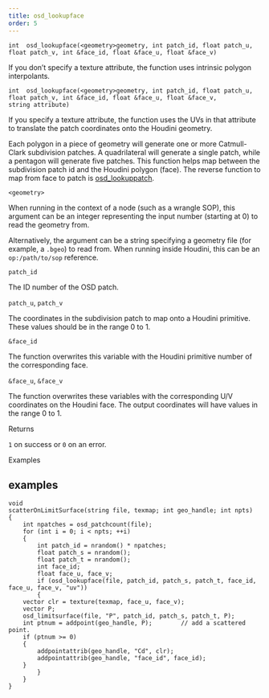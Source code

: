 ```yaml
---
title: osd_lookupface
order: 5
---
```

`int  osd_lookupface(<geometry>geometry, int patch_id, float patch_u, float patch_v, int &face_id, float &face_u, float &face_v)`

If you don’t specify a texture attribute, the function uses intrinsic polygon interpolants.

`int  osd_lookupface(<geometry>geometry, int patch_id, float patch_u, float patch_v, int &face_id, float &face_u, float &face_v, string attribute)`

If you specify a texture attribute, the function uses the UVs in that attribute to translate the patch coordinates onto the Houdini geometry.

Each polygon in a piece of geometry will generate one or more Catmull-Clark subdivision patches. A quadrilateral will generate a single patch, while a pentagon will generate five patches. This function helps map between the subdivision patch id and the Houdini polygon (face). The reverse function to map from face to patch is [osd_lookuppatch](./osd_lookuppatch "Outputs the OSD patch and UV coordinates corresponding to the given coordinates on a Houdini polygon face.").

`<geometry>`

When running in the context of a node (such as a wrangle SOP), this argument can be an integer representing the input number (starting at 0) to read the geometry from.

Alternatively, the argument can be a string specifying a geometry file (for example, a `.bgeo`) to read from. When running inside Houdini, this can be an `op:/path/to/sop` reference.

`patch_id`

The ID number of the OSD patch.

`patch_u`, `patch_v`

The coordinates in the subdivision patch to map onto a Houdini primitive. These values should be in the range 0 to 1.

`&face_id`

The function overwrites this variable with the Houdini primitive number of the corresponding face.

`&face_u`, `&face_v`

The function overwrites these variables with the corresponding U/V coordinates on the Houdini face. The output coordinates will have values in the range 0 to 1.

Returns

`1` on success or `0` on an error.

Examples

## examples

```vex
void
scatterOnLimitSurface(string file, texmap; int geo_handle; int npts)
{
    int npatches = osd_patchcount(file);
    for (int i = 0; i < npts; ++i)
    {
        int patch_id = nrandom() * npatches;
        float patch_s = nrandom();
        float patch_t = nrandom();
        int face_id;
        float face_u, face_v;
        if (osd_lookupface(file, patch_id, patch_s, patch_t, face_id, face_u, face_v, "uv"))
        {
    vector clr = texture(texmap, face_u, face_v);
    vector P;
    osd_limitsurface(file, "P", patch_id, patch_s, patch_t, P);
    int ptnum = addpoint(geo_handle, P);        // add a scattered point.
    if (ptnum >= 0)
    {
        addpointattrib(geo_handle, "Cd", clr);
        addpointattrib(geo_handle, "face_id", face_id);
    }
        }
    }
}

```
